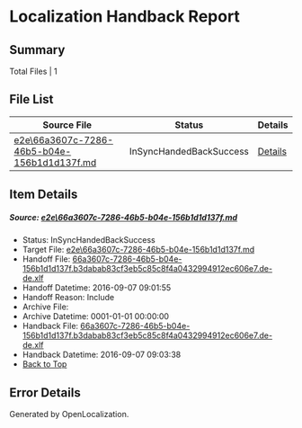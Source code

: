 # <a name='report-top'></a> Localization Handback Report

## Summary
 Total Files | 1

## File List
 Source File | Status | Details 
 ----------- | ------ | ------- 
 [e2e\66a3607c-7286-46b5-b04e-156b1d1d137f.md](https://github.com/OpenLocalizationTestOrg/ol-test0/blob/d2c4d5accee2ee46f727ef765252fc874aa7fef6/e2e/66a3607c-7286-46b5-b04e-156b1d1d137f.md) | InSyncHandedBackSuccess | [Details](#72f340821902d5dabb22bc9f07cbd3cd65d593612)

## Item Details
##### <a name='72f340821902d5dabb22bc9f07cbd3cd65d593612'></a> Source: [e2e\66a3607c-7286-46b5-b04e-156b1d1d137f.md](https://github.com/OpenLocalizationTestOrg/ol-test0/blob/d2c4d5accee2ee46f727ef765252fc874aa7fef6/e2e/66a3607c-7286-46b5-b04e-156b1d1d137f.md)
* Status: InSyncHandedBackSuccess
* Target File: [e2e\66a3607c-7286-46b5-b04e-156b1d1d137f.md](https://github.com/OpenLocalizationTestOrg/ol-test0-dede/blob/5db4e1b190e7ddfcaadd732b4cd45d508f8d9249/e2e/66a3607c-7286-46b5-b04e-156b1d1d137f.md)
* Handoff File: [66a3607c-7286-46b5-b04e-156b1d1d137f.b3dabab83cf3eb5c85c8f4a0432994912ec606e7.de-de.xlf](https://github.com/OpenLocalizationTestOrg/ol-test0-handoff/blob/86bc580ff74d24462d29cfebdae69e40129a448b/ol-handoff/OpenLocalizationTestOrg/ol-test0-dede/yuwzho/ht/66a3607c-7286-46b5-b04e-156b1d1d137f.b3dabab83cf3eb5c85c8f4a0432994912ec606e7.de-de.xlf)
* Handoff Datetime: 2016-09-07 09:01:55
* Handoff Reason: Include
* Archive File: 
* Archive Datetime: 0001-01-01 00:00:00
* Handback File: [66a3607c-7286-46b5-b04e-156b1d1d137f.b3dabab83cf3eb5c85c8f4a0432994912ec606e7.de-de.xlf](https://github.com/OpenLocalizationTestOrg/ol-test0-handback/blob/d48ebc279ba285c46e9acb17c99e8c73f8e5399e/ol-handback/OpenLocalizationTestOrg/ol-test0-dede/yuwzho/ht/66a3607c-7286-46b5-b04e-156b1d1d137f.b3dabab83cf3eb5c85c8f4a0432994912ec606e7.de-de.xlf)
* Handback Datetime: 2016-09-07 09:03:38
* [Back to Top](#report-top)


## Error Details

Generated by OpenLocalization.
